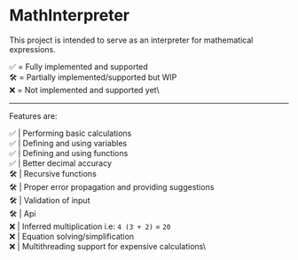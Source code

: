 # MathInterpreter

This project is intended to serve as an interpreter for mathematical expressions.

✅ = Fully implemented and supported\
🛠️ = Partially implemented/supported but WIP\
❌ = Not implemented and supported yet\
***

Features are:

✅ | Performing basic calculations\
✅ | Defining and using variables\
✅ | Defining and using functions\
✅ | Better decimal accuracy\
🛠️ | Recursive functions\
🛠️ | Proper error propagation and providing suggestions\
🛠️ | Validation of input\
🛠️ | Api\
❌ | Inferred multiplication i.e: `4 (3 + 2)` = `20`\
❌ | Equation solving/simplification\
❌ | Multithreading support for expensive calculations\

